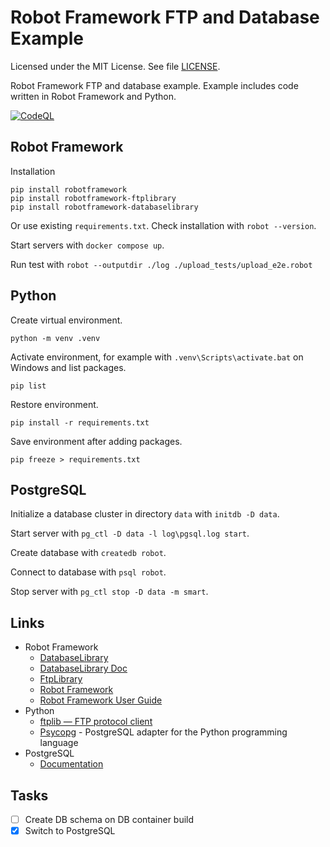 # Robot Framework FTP and Database Example

Licensed under the MIT License. See file [LICENSE](./LICENSE).

Robot Framework FTP and database example. Example includes code written in Robot Framework and Python.

[![CodeQL](https://github.com/mneiferbag/robot-ftp-db/actions/workflows/codeql-analysis.yml/badge.svg)](https://github.com/mneiferbag/robot-ftp-db/actions/workflows/codeql-analysis.yml)

## Robot Framework

Installation

    pip install robotframework
    pip install robotframework-ftplibrary
    pip install robotframework-databaselibrary

Or use existing `requirements.txt`. Check installation with `robot --version`.

Start servers with `docker compose up`.

Run test with `robot --outputdir ./log ./upload_tests/upload_e2e.robot`

## Python

Create virtual environment.

    python -m venv .venv

Activate environment, for example with `.venv\Scripts\activate.bat` on Windows and list packages.

    pip list

Restore environment.

    pip install -r requirements.txt

Save environment after adding packages.

    pip freeze > requirements.txt

## PostgreSQL

Initialize a database cluster in directory `data` with `initdb -D data`.

Start server with `pg_ctl -D data -l log\pgsql.log start`.

Create database with `createdb robot`.

Connect to database with `psql robot`.

Stop server with `pg_ctl stop -D data -m smart`.

## Links

- Robot Framework
  - [DatabaseLibrary](https://github.com/franz-see/Robotframework-Database-Library)
  - [DatabaseLibrary Doc](https://franz-see.github.io/Robotframework-Database-Library/api/0.5/DatabaseLibrary.html)
  - [FtpLibrary](https://kowalpy.github.io/Robot-Framework-FTP-Library/FtpLibrary.html)
  - [Robot Framework](https://robotframework.org/)
  - [Robot Framework User Guide](https://robotframework.org/robotframework/latest/RobotFrameworkUserGuide.html)
- Python
  - [ftplib — FTP protocol client](https://docs.python.org/3/library/ftplib.html)
  - [Psycopg](https://www.psycopg.org/) - PostgreSQL adapter for the Python programming language
- PostgreSQL
  - [Documentation](https://www.postgresql.org/docs/)

## Tasks

- [ ] Create DB schema on DB container build
- [X] Switch to PostgreSQL
